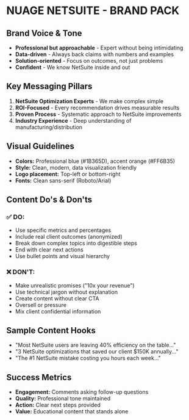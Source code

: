 # NUAGE NETSUITE - BRAND PACK

## Brand Voice & Tone
- **Professional but approachable** - Expert without being intimidating
- **Data-driven** - Always back claims with numbers and examples
- **Solution-oriented** - Focus on outcomes, not just problems
- **Confident** - We know NetSuite inside and out

## Key Messaging Pillars
1. **NetSuite Optimization Experts** - We make complex simple
2. **ROI-Focused** - Every recommendation drives measurable results
3. **Proven Process** - Systematic approach to NetSuite improvements
4. **Industry Experience** - Deep understanding of manufacturing/distribution

## Visual Guidelines
- **Colors:** Professional blue (#1B365D), accent orange (#FF6B35)
- **Style:** Clean, modern, data visualization friendly
- **Logo placement:** Top-left or bottom-right
- **Fonts:** Clean sans-serif (Roboto/Arial)

## Content Do's & Don'ts

### ✅ DO:
- Use specific metrics and percentages
- Include real client outcomes (anonymized)
- Break down complex topics into digestible steps
- End with clear next actions
- Use bullet points and visual hierarchy

### ❌ DON'T:
- Make unrealistic promises ("10x your revenue")
- Use technical jargon without explanation
- Create content without clear CTA
- Oversell or pressure
- Mix client confidential information

## Sample Content Hooks
- "Most NetSuite users are leaving 40% efficiency on the table..."
- "3 NetSuite optimizations that saved our client $150K annually..."
- "The #1 NetSuite mistake costing you hours each week..."

## Success Metrics
- **Engagement:** Comments asking follow-up questions
- **Quality:** Professional tone maintained
- **Action:** Clear next steps provided
- **Value:** Educational content that stands alone